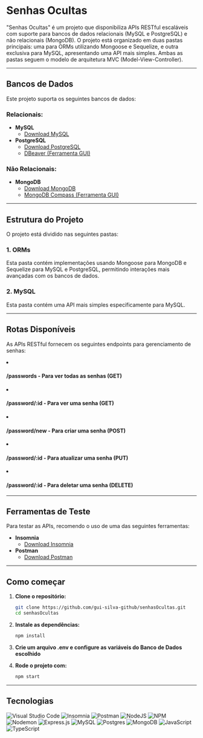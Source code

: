 # Senhas Ocultas

"Senhas Ocultas" é um projeto que disponibiliza APIs RESTful escaláveis com suporte para bancos de dados relacionais (MySQL e PostgreSQL) e não relacionais (MongoDB). O projeto está organizado em duas pastas principais: uma para ORMs utilizando Mongoose e Sequelize, e outra exclusiva para MySQL, apresentando uma API mais simples. Ambas as pastas seguem o modelo de arquitetura MVC (Model-View-Controller).

<hr>

## Bancos de Dados

Este projeto suporta os seguintes bancos de dados:

### Relacionais:
- **MySQL**
  - [Download MySQL](https://dev.mysql.com/downloads/)
- **PostgreSQL**
  - [Download PostgreSQL](https://www.postgresql.org/download/)
  - [DBeaver (Ferramenta GUI)](https://dbeaver.io/)

### Não Relacionais:
- **MongoDB**
  - [Download MongoDB](https://www.mongodb.com/try/download/community)
  - [MongoDB Compass (Ferramenta GUI)](https://www.mongodb.com/products/compass)
 
<hr>

## Estrutura do Projeto

O projeto está dividido nas seguintes pastas:

### 1. ORMs
Esta pasta contém implementações usando Mongoose para MongoDB e Sequelize para MySQL e PostgreSQL, permitindo interações mais avançadas com os bancos de dados.

### 2. MySQL
Esta pasta contém uma API mais simples especificamente para MySQL.

<hr>

## Rotas Disponíveis

As APIs RESTful fornecem os seguintes endpoints para gerenciamento de senhas:

<li><h4><span>/passwords</span> - Para ver todas as senhas (GET)</h4></li>
<li><h4><span>/password/:id</span> - Para ver uma senha (GET)</h4></li>
<li><h4><span>/password/new</span> - Para criar uma senha (POST)</h4></li>
<li><h4><span>/password/:id</span> - Para atualizar uma senha (PUT)</h4></li>
<li><h4><span>/password/:id</span> - Para deletar uma senha (DELETE)</h4></li>

<hr>

## Ferramentas de Teste

Para testar as APIs, recomendo o uso de uma das seguintes ferramentas:

- **Insomnia**
  - [Download Insomnia](https://insomnia.rest/download)
- **Postman**
  - [Download Postman](https://www.postman.com/downloads/)
 
<hr>

## Como começar

1. **Clone o repositório:**
   ```bash
   git clone https://github.com/gui-silva-github/senhasOcultas.git
   cd senhasOcultas

2. **Instale as dependências:**
   ```bash
   npm install

3. **Crie um arquivo .env e configure as variáveis do Banco de Dados escolhido**

4. **Rode o projeto com:**
   ```bash
   npm start

<hr>

## Tecnologias

![Visual Studio Code](https://img.shields.io/badge/Visual%20Studio%20Code-0078d7.svg?style=for-the-badge&logo=visual-studio-code&logoColor=white)
![Insomnia](https://img.shields.io/badge/Insomnia-black?style=for-the-badge&logo=insomnia&logoColor=5849BE)
![Postman](https://img.shields.io/badge/Postman-FF6C37?style=for-the-badge&logo=postman&logoColor=white)
![NodeJS](https://img.shields.io/badge/node.js-6DA55F?style=for-the-badge&logo=node.js&logoColor=white)
![NPM](https://img.shields.io/badge/NPM-%23CB3837.svg?style=for-the-badge&logo=npm&logoColor=white)
![Nodemon](https://img.shields.io/badge/NODEMON-%23323330.svg?style=for-the-badge&logo=nodemon&logoColor=%BBDEAD)
![Express.js](https://img.shields.io/badge/express.js-%23404d59.svg?style=for-the-badge&logo=express&logoColor=%2361DAFB)
![MySQL](https://img.shields.io/badge/mysql-%2300f.svg?style=for-the-badge&logo=mysql&logoColor=white)
![Postgres](https://img.shields.io/badge/postgres-%23316192.svg?style=for-the-badge&logo=postgresql&logoColor=white)
![MongoDB](https://img.shields.io/badge/MongoDB-%234ea94b.svg?style=for-the-badge&logo=mongodb&logoColor=white)
![JavaScript](https://img.shields.io/badge/javascript-%23323330.svg?style=for-the-badge&logo=javascript&logoColor=%23F7DF1E)
![TypeScript](https://img.shields.io/badge/typescript-%23007ACC.svg?style=for-the-badge&logo=typescript&logoColor=white)
